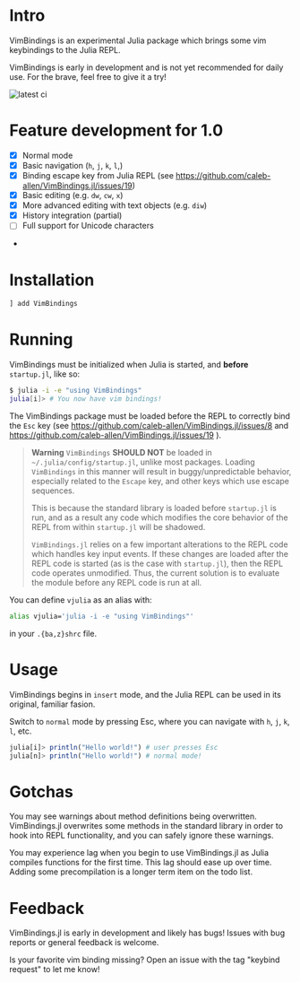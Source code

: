 # Intro

VimBindings is an experimental Julia package which brings some vim keybindings to the Julia REPL.

VimBindings is early in development and is not yet recommended for daily use. For the brave, feel free to give it a try!

![latest ci](https://github.com/caleb-allen/VimBindings.jl/actions/workflows/test.yaml/badge.svg)

# Feature development for 1.0
- [x] Normal mode
- [x] Basic navigation (`h`, `j`, `k`, `l`,)
- [x] Binding escape key from Julia REPL (see https://github.com/caleb-allen/VimBindings.jl/issues/19)
- [x] Basic editing (e.g. `dw`, `cw`, `x`)
- [x] More advanced editing with text objects (e.g. `diw`)
- [x] History integration (partial)
- [ ] Full support for Unicode characters
- 
<!-- - [ ] Visual mode -->
<!-- - [ ] Registers -->
<!-- - [ ] Undo/Redo -->
<!-- - [ ] Macros -->

# Installation

```julia
] add VimBindings

```

# Running

VimBindings must be initialized when Julia is started, and **before** `startup.jl`, like so:

```bash
$ julia -i -e "using VimBindings"
julia[i]> # You now have vim bindings!
```

The VimBindings package must be loaded before the REPL to correctly bind the `Esc` key (see https://github.com/caleb-allen/VimBindings.jl/issues/8 and https://github.com/caleb-allen/VimBindings.jl/issues/19 ). 

> **Warning**
> `VimBindings` **SHOULD NOT** be loaded in `~/.julia/config/startup.jl`, unlike most packages. Loading `VimBindings` in this manner will result in buggy/unpredictable behavior, especially related to the `Escape` key, and other keys which use escape sequences.
>
> This is because the standard library is loaded before `startup.jl` is run, and as a result any code which modifies the core behavior of the REPL from within `startup.jl` will be shadowed.
> 
> `VimBindings.jl` relies on a few important alterations to the REPL code which handles key input events. If these changes are loaded after the REPL code is started (as is the case with `startup.jl`), then the REPL code operates unmodified. Thus, the current solution is to evaluate the module before any REPL code is run at all.

You can define `vjulia` as an alias with:

```bash
alias vjulia='julia -i -e "using VimBindings"'
```

in your `.{ba,z}shrc` file.


# Usage
VimBindings begins in `insert` mode, and the Julia REPL can be used in its original, familiar fasion.

Switch to `normal` mode by pressing Esc, where you can navigate with `h`, `j`, `k`, `l`, etc.
```julia
julia[i]> println("Hello world!") # user presses Esc
julia[n]> println("Hello world!") # normal mode!
```

# Gotchas
You may see warnings about method definitions being overwritten. VimBindings.jl overwrites some methods in the standard library in order to hook into REPL functionality, and you can safely ignore these warnings.

You may experience lag when you begin to use VimBindings.jl as Julia compiles functions for the first time. This lag should ease up over time. Adding some precompilation is a longer term item on the todo list.

# Feedback

VimBindings.jl is early in development and likely has bugs! Issues with bug reports or general feedback is welcome.

Is your favorite vim binding missing? Open an issue with the tag "keybind request" to let me know!
